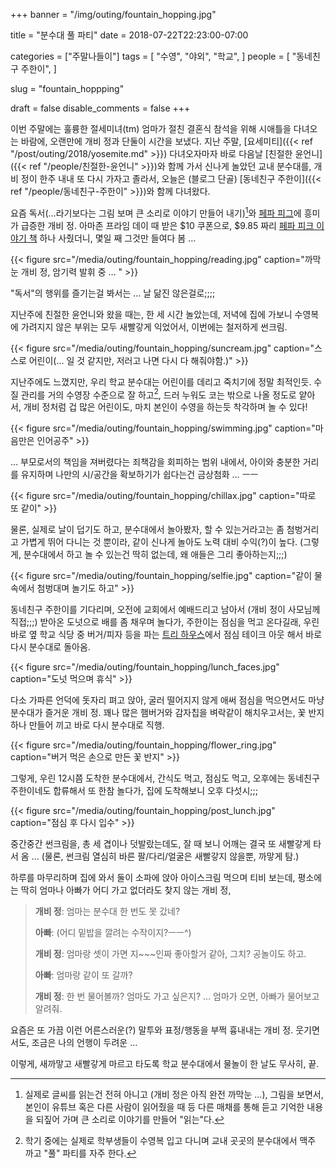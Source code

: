+++
banner = "/img/outing/fountain_hopping.jpg"

title = "분수대 풀 파티"
date = 2018-07-22T22:23:00-07:00

categories = ["주말나들이"]
tags = [
    "수영",
    "야외",
    "학교",
]
people = [
    "동네친구 주한이",
]

slug = "fountain_hoppping"

draft = false
disable_comments = false
+++

이번 주말에는 훌륭한 절세미녀(tm) 엄마가 절친 결혼식 참석을 위해 시애틀을 다녀오는 바람에,
오랜만에 개비 정과 단둘이 시간을 보냈다.
지난 주말, [요세미티]({{< ref "/post/outing/2018/yosemite.md" >}}) 다녀오자마자 바로 다음날
[친절한 윤언니]({{< ref "/people/친절한-윤언니" >}})와 함께 가서 신나게 놀았던 교내 분수대를,
개비 정이 한주 내내 또 다시 가자고 졸라서, 오늘은 (블로그 단골)
[동네친구 주한이]({{< ref "/people/동네친구-주한이" >}})와 함께 다녀왔다.

<!--more-->

요즘 독서(…라기보다는 그림 보며 큰 소리로 이야기 만들어 내기)[^1]와
[페파 피그](http://www.peppapig.com/)에 흥미가 급증한 개비 정.
아마존 프라임 데이 때 받은 $10 쿠폰으로, $9.85 짜리
[페파 피크 이야기 책](https://smile.amazon.com/Peppas-Storybook-Collection-Peppa-Pig/dp/1338211994/ref=sr_1_1?ie=UTF8&qid=1532326792&sr=8-1&keywords=peppa+pig+storybook+collection)
하나 사줬더니, 몇일 째 그것만 들여다 봄 …

[^1]: 실제로 글씨를 읽는건 전혀 아니고 (개비 정은 아직 완전 까막눈 …), 그림을 보면서, 본인이 유튜브 혹은 다른 사람이 읽어줬을 때 등 다른 매채를 통해 듣고 기억한 내용을 되짚어 가며 큰 소리로 이야기를 만들어 "읽는"다.

{{< figure src="/media/outing/fountain_hopping/reading.jpg"
  caption="까막눈 개비 정, 암기력 발휘 중 … " >}}

"독서"의 행위를 즐기는걸 봐서는 … 날 닮진 않은걸로;;;;

지난주에 친절한 윤언니와 왔을 때는, 한 세 시간 놀았는데, 저녁에 집에 가보니
수영복에 가려지지 않은 부위는 모두 새빨갛게 익었어서, 이번에는 철저하게 썬크림.

{{< figure src="/media/outing/fountain_hopping/suncream.jpg"
  caption="스스로 어린이(… 일 것 같지만, 저러고 나면 다시 다 해줘야함.)" >}}

지난주에도 느꼈지만, 우리 학교 분수대는 어린이를 데리고 죽치기에 정말 최적인듯.
수질 관리를 거의 수영장 수준으로 잘 하고[^2], 드러 누워도 코는 밖으로 나올 정도로 얕아서,
개비 정처럼 겁 많은 어린이도, 마치 본인이 수영을 하는듯 착각하며 놀 수 있다!

[^2]: 학기 중에는 실제로 학부생들이 수영복 입고 다니며 교내 곳곳의 분수대에서 맥주 까고 "풀" 파티를 자주 한다.

{{< figure src="/media/outing/fountain_hopping/swimming.jpg"
  caption="마음만은 인어공주" >}}

… 부모로서의 책임을 져버렸다는 죄책감을 회피하는 범위 내에서,  아이와 충분한 거리를 유지하며
나만의 시/공간을 확보하기가 쉽다는건 금상첨화 … ㅡㅡ

{{< figure src="/media/outing/fountain_hopping/chillax.jpg"
  caption="따로 또 같이" >}}

물론, 실제로 날이 덥기도 하고, 분수대에서 놀아봤자, 할 수 있는거라고는 좀 첨벙거리고
가볍게 뛰어 다니는 것 뿐이라, 같이 신나게 놀아도 노력 대비 수익(?)이 높다.
(그렇게, 분수대에서 하고 놀 수 있는건 딱히 없는데, 왜 애들은 그리 좋아하는지;;;)

{{< figure src="/media/outing/fountain_hopping/selfie.jpg"
  caption="같이 물 속에서 첨벙대며 놀기도 하고" >}}

동네친구 주한이를 기다리며, 오전에 교회에서 예배드리고 남아서 (개비 정이 사모님께 직접;;;)
받아온 도넛으로 배를 좀 채우며 놀다가, 주한이는 점심을 먹고 온다길래,
우린 바로 옆 학교 식당 중 버거/피자 등을 파는
[트리 하우스](https://www.yelp.com/biz/the-treehouse-stanford-2)에서 점심 테이크 아웃 해서
바로 다시 분수대로 돌아옴.

{{< figure src="/media/outing/fountain_hopping/lunch_faces.jpg"
  caption="도넛 먹으며 휴식" >}}

다소 가파른 언덕에 돗자리 펴고 앉아, 굴러 떨어지지 않게 애써 점심을 먹으면서도
마냥 분수대가 즐거운 개비 정.
꽤나 많은 햄버거와 감자칩을 벼락같이 해치우고서는, 꽃 반지 하나 만들어 끼고
바로 다시 분수대로 직행.

{{< figure src="/media/outing/fountain_hopping/flower_ring.jpg"
  caption="버거 먹은 손으로 만든 꽃 반지" >}}

그렇게, 우린 12시쯤 도착한 분수대에서, 간식도 먹고, 점심도 먹고, 오후에는 동네친구 주한이네도
합류해서 또 한참 놀다가, 집에 도착해보니 오후 다섯시;;;

{{< figure src="/media/outing/fountain_hopping/post_lunch.jpg"
  caption="점심 후 다시 입수" >}}

중간중간 썬크림을, 총 세 겹이나 덧발랐는데도, 잘 때 보니 어깨는 결국 또 새빨갛게 타서 옴 …
(물론, 썬크림 열심히 바른 팔/다리/얼굴은 새빨갛지 않을뿐, 까맣게 탐.)

하루를 마무리하며 집에 와서 둘이 소파에 앉아 아이스크림 먹으며 티비 보는데,
평소에는 딱히 엄마나 아빠가 어디 가고 없더라도 찾지 않는 개비 정,

> **개비 정**: 엄마는 분수대 한 번도 못 갔네?
>
> **아빠**: (어디 밑밥을 깔려는 수작이지?ㅡㅡ^)
>
> **개비 정**: 엄마랑 셋이 가면 지~~~인짜 좋아할거 같아, 그치? 공놀이도 하고.
>
> **아빠**: 엄마랑 같이 또 갈까?
>
> **개비 정**: 한 번 물어볼까? 엄마도 가고 싶은지? … 엄마가 오면, 아빠가 물어보고 알려줘.

요즘은 또 가끔 이런 어른스러운(?) 말투와 표정/행동을 부쩍 흉내내는 개비 정.
웃기면서도, 조금은 나의 언행이 두려운 …

이렇게, 새까맣고 새빨갛게 마르고 타도록 학교 분수대에서 물놀이 한 날도 무사히, 끝.

